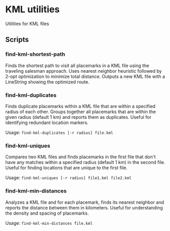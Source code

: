 # KML utilities

Utilities for KML files

## Scripts

### find-kml-shortest-path

Finds the shortest path to visit all placemarks in a KML file using the traveling salesman approach. Uses nearest neighbor heuristic followed by 2-opt optimization to minimize total distance. Outputs a new KML file with a LineString showing the optimized route.

### find-kml-duplicates

Finds duplicate placemarks within a KML file that are within a specified radius of each other. Groups together all placemarks that are within the given radius (default 1 km) and reports them as duplicates. Useful for identifying redundant location markers.

Usage: `find-kml-duplicates [-r radius] file.kml`

### find-kml-uniques

Compares two KML files and finds placemarks in the first file that don't have any matches within a specified radius (default 1 km) in the second file. Useful for finding locations that are unique to the first file.

Usage: `find-kml-uniques [-r radius] file1.kml file2.kml`

### find-kml-min-distances

Analyzes a KML file and for each placemark, finds its nearest neighbor and reports the distance between them in kilometers. Useful for understanding the density and spacing of placemarks.

Usage: `find-kml-min-distances file.kml`
